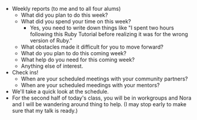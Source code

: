 * Weekly reports (to me and to all four alums)
    * What did you plan to do this week?
    * What did you spend your time on this week?
        * Yes, you need to write down things like "I spent two hours
          following this Ruby Tutorial before realizing it was for the
          wrong version of Ruby."
    * What obstacles made it difficult for you to move forward? 
    * What do you plan to do this coming week?
    * What help do you need for this coming week?
    * Anything else of interest.
* Check ins!
    * When are your scheduled meetings with your community partners?
    * When are your scheduled meedings with your mentors?
* We'll take a quick look at the schedule.
* For the second half of today's class, you will be in workgroups and
  Nora and I will be wandering around thing to help.  (I may stop early
  to make sure that my talk is ready.)
